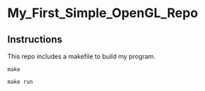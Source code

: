# My_First_Simple_OpenGL_Repo

## Instructions
This repo includes a makefile to build my program.

```
make

make run
```

